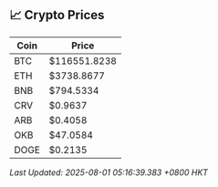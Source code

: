## 📈 Crypto Prices

| Coin | Price |
| ---- | ----- |
| BTC | $116551.8238 |
| ETH | $3738.8677 |
| BNB | $794.5334 |
| CRV | $0.9637 |
| ARB | $0.4058 |
| OKB | $47.0584 |
| DOGE | $0.2135 |

_Last Updated: 2025-08-01 05:16:39.383 +0800 HKT_